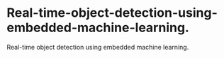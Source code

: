 # Real-time-object-detection-using-embedded-machine-learning.
Real-time object detection using embedded machine learning.
